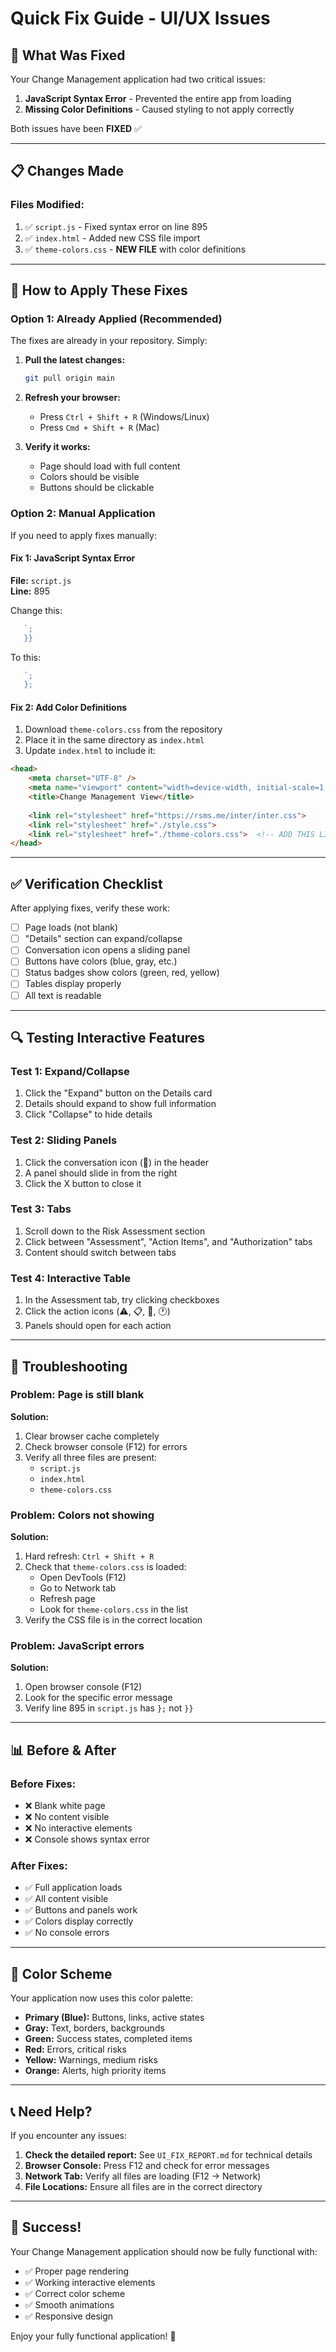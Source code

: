 # Quick Fix Guide - UI/UX Issues

## 🎯 What Was Fixed

Your Change Management application had two critical issues:

1. **JavaScript Syntax Error** - Prevented the entire app from loading
2. **Missing Color Definitions** - Caused styling to not apply correctly

Both issues have been **FIXED** ✅

---

## 📋 Changes Made

### Files Modified:
1. ✅ `script.js` - Fixed syntax error on line 895
2. ✅ `index.html` - Added new CSS file import
3. ✅ `theme-colors.css` - **NEW FILE** with color definitions

---

## 🚀 How to Apply These Fixes

### Option 1: Already Applied (Recommended)
The fixes are already in your repository. Simply:

1. **Pull the latest changes:**
   ```bash
   git pull origin main
   ```

2. **Refresh your browser:**
   - Press `Ctrl + Shift + R` (Windows/Linux)
   - Press `Cmd + Shift + R` (Mac)

3. **Verify it works:**
   - Page should load with full content
   - Colors should be visible
   - Buttons should be clickable

### Option 2: Manual Application
If you need to apply fixes manually:

#### Fix 1: JavaScript Syntax Error
**File:** `script.js`  
**Line:** 895

Change this:
```javascript
   `;
   }}
```

To this:
```javascript
   `;
   };
```

#### Fix 2: Add Color Definitions
1. Download `theme-colors.css` from the repository
2. Place it in the same directory as `index.html`
3. Update `index.html` to include it:

```html
<head>
    <meta charset="UTF-8" />
    <meta name="viewport" content="width=device-width, initial-scale=1.0" />
    <title>Change Management View</title>
    
    <link rel="stylesheet" href="https://rsms.me/inter/inter.css">
    <link rel="stylesheet" href="./style.css">
    <link rel="stylesheet" href="./theme-colors.css">  <!-- ADD THIS LINE -->
</head>
```

---

## ✅ Verification Checklist

After applying fixes, verify these work:

- [ ] Page loads (not blank)
- [ ] "Details" section can expand/collapse
- [ ] Conversation icon opens a sliding panel
- [ ] Buttons have colors (blue, gray, etc.)
- [ ] Status badges show colors (green, red, yellow)
- [ ] Tables display properly
- [ ] All text is readable

---

## 🔍 Testing Interactive Features

### Test 1: Expand/Collapse
1. Click the "Expand" button on the Details card
2. Details should expand to show full information
3. Click "Collapse" to hide details

### Test 2: Sliding Panels
1. Click the conversation icon (💬) in the header
2. A panel should slide in from the right
3. Click the X button to close it

### Test 3: Tabs
1. Scroll down to the Risk Assessment section
2. Click between "Assessment", "Action Items", and "Authorization" tabs
3. Content should switch between tabs

### Test 4: Interactive Table
1. In the Assessment tab, try clicking checkboxes
2. Click the action icons (⚠️, 📋, 📎, 🕐)
3. Panels should open for each action

---

## 🐛 Troubleshooting

### Problem: Page is still blank
**Solution:**
1. Clear browser cache completely
2. Check browser console (F12) for errors
3. Verify all three files are present:
   - `script.js`
   - `index.html`
   - `theme-colors.css`

### Problem: Colors not showing
**Solution:**
1. Hard refresh: `Ctrl + Shift + R`
2. Check that `theme-colors.css` is loaded:
   - Open DevTools (F12)
   - Go to Network tab
   - Refresh page
   - Look for `theme-colors.css` in the list
3. Verify the CSS file is in the correct location

### Problem: JavaScript errors
**Solution:**
1. Open browser console (F12)
2. Look for the specific error message
3. Verify line 895 in `script.js` has `};` not `}}`

---

## 📊 Before & After

### Before Fixes:
- ❌ Blank white page
- ❌ No content visible
- ❌ No interactive elements
- ❌ Console shows syntax error

### After Fixes:
- ✅ Full application loads
- ✅ All content visible
- ✅ Buttons and panels work
- ✅ Colors display correctly
- ✅ No console errors

---

## 🎨 Color Scheme

Your application now uses this color palette:

- **Primary (Blue):** Buttons, links, active states
- **Gray:** Text, borders, backgrounds
- **Green:** Success states, completed items
- **Red:** Errors, critical risks
- **Yellow:** Warnings, medium risks
- **Orange:** Alerts, high priority items

---

## 📞 Need Help?

If you encounter any issues:

1. **Check the detailed report:** See `UI_FIX_REPORT.md` for technical details
2. **Browser Console:** Press F12 and check for error messages
3. **Network Tab:** Verify all files are loading (F12 → Network)
4. **File Locations:** Ensure all files are in the correct directory

---

## 🎉 Success!

Your Change Management application should now be fully functional with:
- ✅ Proper page rendering
- ✅ Working interactive elements
- ✅ Correct color scheme
- ✅ Smooth animations
- ✅ Responsive design

Enjoy your fully functional application! 🚀
